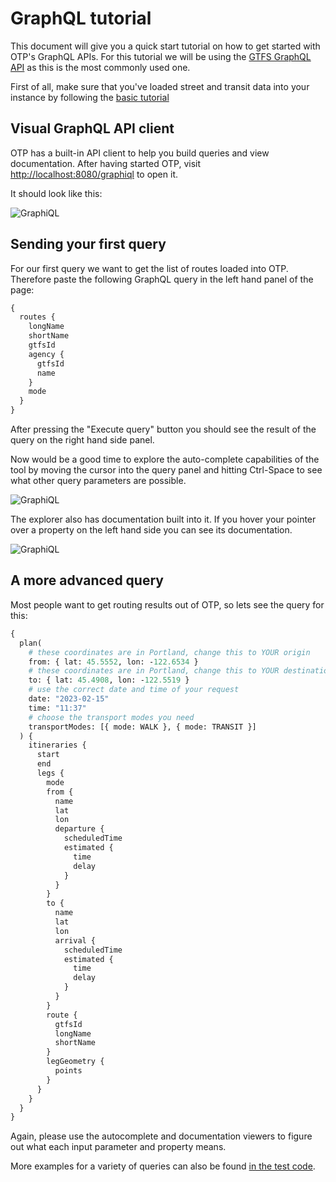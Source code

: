<!--
  NOTE! Part of this document is generated. Make sure you edit the template, not the generated doc.

   - Template directory is:  /doc-templates
   - Generated directory is: /docs 
-->

# GraphQL tutorial

This document will give you a quick start tutorial on how to get started with OTP's GraphQL APIs. For 
this tutorial we will be using the [GTFS GraphQL API](GTFS-GraphQL-API.md) as this is the most commonly used one.

First of all, make sure that you've loaded street and transit data into your instance by following
the [basic tutorial](../Basic-Tutorial.md)

## Visual GraphQL API client

OTP has a built-in API client to help you build queries and view documentation. After having
started OTP, visit [http://localhost:8080/graphiql](http://localhost:8080/graphiql) to open it.

It should look like this:

![GraphiQL](../images/graphiql.png)

## Sending your first query

For our first query we want to get the list of routes loaded into OTP. Therefore paste the following 
GraphQL query in the left hand panel of the page:

<!-- route-query BEGIN -->
<!-- NOTE! This section is auto-generated. Do not change, change doc in code instead. -->

```graphql
{
  routes {
    longName
    shortName
    gtfsId
    agency {
      gtfsId
      name
    }
    mode
  }
}

```

<!-- route-query END -->

After pressing the "Execute query" button you should see the result of the query on the right hand
side panel.

Now would be a good time to explore the auto-complete capabilities of the tool by moving the
cursor into the query panel and hitting Ctrl-Space to see what other query parameters are possible.

![GraphiQL](../images/graphiql-autocomplete.png)

The explorer also has documentation built into it. If you hover your pointer over a property on the 
left hand side you can see its documentation.

![GraphiQL](../images/graphiql-documentation.png)

## A more advanced query

Most people want to get routing results out of OTP, so lets see the query for this:

<!-- plan-query BEGIN -->
<!-- NOTE! This section is auto-generated. Do not change, change doc in code instead. -->

```graphql
{
  plan(
    # these coordinates are in Portland, change this to YOUR origin
    from: { lat: 45.5552, lon: -122.6534 }
    # these coordinates are in Portland, change this to YOUR destination
    to: { lat: 45.4908, lon: -122.5519 }
    # use the correct date and time of your request
    date: "2023-02-15"
    time: "11:37"
    # choose the transport modes you need
    transportModes: [{ mode: WALK }, { mode: TRANSIT }]
  ) {
    itineraries {
      start
      end
      legs {
        mode
        from {
          name
          lat
          lon
          departure {
            scheduledTime
            estimated {
              time
              delay
            }
          }
        }
        to {
          name
          lat
          lon
          arrival {
            scheduledTime
            estimated {
              time
              delay
            }
          }
        }
        route {
          gtfsId
          longName
          shortName
        }
        legGeometry {
          points
        }
      }
    }
  }
}

```

<!-- plan-query END -->

Again, please use the autocomplete and documentation viewers to figure out what each input parameter
and property means.

More examples for a variety of queries can also be found [in the test code](https://github.com/opentripplanner/OpenTripPlanner/tree/dev-2.x/src/test/resources/org/opentripplanner/apis/gtfs/queries).